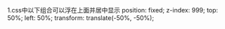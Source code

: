 1.css中以下组合可以浮在上面并居中显示
position: fixed;
z-index: 999;
top: 50%;
left: 50%;
transform: translate(-50%, -50%);
